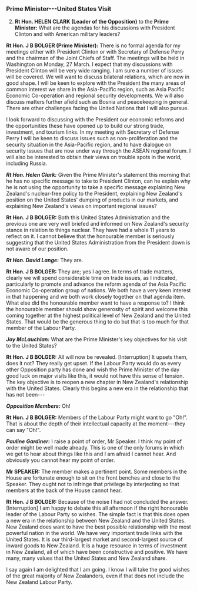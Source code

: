 ### Prime Minister---United States Visit

2. **Rt Hon. HELEN CLARK (Leader of the Opposition)** to the **Prime Minister:** What are the agendas for his discussions with President Clinton and with American military leaders?

**Rt Hon. J B BOLGER (Prime Minister):** There is no formal agenda for my meetings either with President Clinton or with Secretary of Defense Perry and the chairman of the Joint Chiefs of Staff. The meetings will be held in Washington on Monday, 27 March. I expect that my discussions with President Clinton will be very wide ranging. I am sure a number of issues will be covered. We will want to discuss bilateral relations, which are now in good shape. I will be keen to explore with the President the many areas of common interest we share in the Asia-Pacific region, such as Asia Pacific Economic Co-operation and regional security developments. We will also discuss matters further afield such as Bosnia and peacekeeping in general. There are other challenges facing the United Nations that I will also pursue.

I look forward to discussing with the President our economic reforms and the opportunities these have opened up to build our strong trade, investment, and tourism links. In my meeting with Secretary of Defense Perry I will be keen to discuss issues such as non-proliferation and the security situation in the Asia-Pacific region, and to have dialogue on security issues that are now under way through the ASEAN regional forum. I will also be interested to obtain their views on trouble spots in the world, including Russia.

***Rt Hon. Helen Clark:*** Given the Prime Minister's statement this morning that he has no specific message to take to President Clinton, can he explain why he is not using the opportunity to take a specific message explaining New Zealand's nuclear-free policy to the President, explaining New Zealand's position on the United States' dumping of products in our markets, and explaining New Zealand's views on important regional issues?

**Rt Hon. J B BOLGER:** Both this United States Administration and the previous one are very well briefed and informed on New Zealand's security stance in relation to things nuclear. They have had a whole 11 years to reflect on it. I cannot believe that the honourable member is seriously suggesting that the United States Administration from the President down is not aware of our position.

***Rt Hon. David Lange:*** They are.

**Rt Hon. J B BOLGER:** They are; yes I agree. In terms of trade matters, clearly we will spend considerable time on trade issues, as I indicated, particularly to promote and advance the reform agenda of the Asia Pacific Economic Co-operation group of nations. We both have a very keen interest in that happening and we both work closely together on that agenda item. What else did the honourable member want to have a response to? I think the honourable member should show generosity of spirit and welcome this coming together at the highest political level of New Zealand and the United States. That would be the generous thing to do but that is too much for that member of the Labour Party.

***Joy McLauchlan:*** What are the Prime Minister's key objectives for his visit to the United States?

**Rt Hon. J B BOLGER:** All will now be revealed. [Interruption] It upsets them, does it not? They really get upset. If the Labour Party would do as every other Opposition party has done and wish the Prime Minister of the day good luck on major visits like this, it would not have this sense of tension. The key objective is to reopen a new chapter in New Zealand's relationship with the United States. Clearly this begins a new era in the relationship that has not been---

***Opposition Members:*** Oh!

**Rt Hon. J B BOLGER:** Members of the Labour Party might want to go "Oh!". That is about the depth of their intellectual capacity at the moment---they can say "Oh!".

***Pauline Gardiner:*** I raise a point of order, Mr Speaker. I think my point of order might be well made already. This is one of the only forums in which we get to hear about things like this and I am afraid I cannot hear. And obviously you cannot hear my point of order.

**Mr SPEAKER:** The member makes a pertinent point. Some members in the House are fortunate enough to sit on the front benches and close to the Speaker. They ought not to infringe that privilege by interjecting so that members at the back of the House cannot hear.

**Rt Hon. J B BOLGER:** Because of the noise I had not concluded the answer. [Interruption] I am happy to debate this all afternoon if the right honourable leader of the Labour Party so wishes. The simple fact is that this does open a new era in the relationship between New Zealand and the United States. New Zealand does want to have the best possible relationship with the most powerful nation in the world. We have very important trade links with the United States. It is our third-largest market and second-largest source of inward goods to New Zealand. It is a huge resource in terms of investment in New Zealand, all of which have been constructive and positive. We have many, many values that the United States and New Zealand share.

I say again I am delighted that I am going. I know I will take the good wishes of the great majority of New Zealanders, even if that does not include the New Zealand Labour Party.